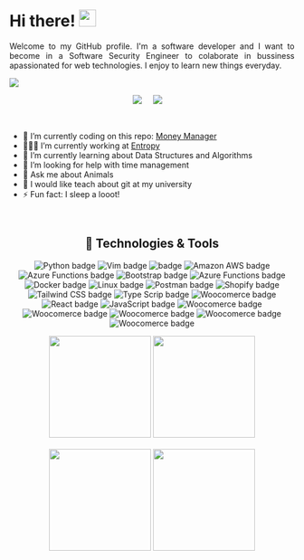 # Hi there! <img src="https://raw.githubusercontent.com/MartinHeinz/MartinHeinz/master/wave.gif" width="30px">

<p align='justify'>
Welcome to my GitHub profile. I'm a software developer  and I want to become in a Software Security Engineer to colaborate in bussiness apassionated for web technologies. I enjoy to learn new things everyday.</p>

![](https://komarev.com/ghpvc/?username=MartinMendozaDev)

<p align='center'>
  <a href="https://www.linkedin.com/in/martinmendozadev"><img src="https://img.shields.io/badge/linkedin-%230077B5.svg?&style=for-the-badge&logo=linkedin&logoColor=white" /></a>&nbsp;&nbsp;&nbsp;&nbsp;
  <a href="mailto:martinmendozadev@gmail.com?subject=Hey%20Martin!"><img src="https://img.shields.io/badge/gmail-%23D14836.svg?&style=for-the-badge&logo=gmail&logoColor=white" /></a>&nbsp;&nbsp;&nbsp;&nbsp;
</p>
<br>

- 🔭 I’m currently coding on this repo: [Money Manager](https://github.com/martinmendozadev/money-manager)
- 🧑🏽‍💼 I’m currently working at [Entropy](https://entropy.tech/)
- 🌱 I’m currently learning about Data Structures and Algorithms
- 🤔 I’m looking for help with time management
- 💬 Ask me about Animals
- 🏫 I would like teach about git at my university
- ⚡ Fun fact: I sleep a looot!
<br>


<h2 align="center">🔧 Technologies & Tools</h2>
<p align="center">
  <img src="https://img.shields.io/badge/Python-ffd340?style=for-the-badge&logo=python&logoColor=black" alt="Python badge" />
  <img src="https://img.shields.io/badge/Vim-0C55D3?style=for-the-badge&logo=vim&logoColor=black" alt="Vim badge" />
  <img src="https://img.shields.io/badge/go-00acd7?style=for-the-badge&logo=go&logoColor=black" alt=" badge" />
  <img src="https://img.shields.io/badge/amazon aws-ec912d?style=for-the-badge&logo=amazonaws&logoColor=black" alt="Amazon AWS badge" />
  <img src="https://img.shields.io/badge/azure functions-1461b5?style=for-the-badge&logo=azurefunctions&logoColor=black" alt="Azure Functions badge" />
  <img src="https://img.shields.io/badge/bootstrap-7952b3?style=for-the-badge&logo=bootstrap&logoColor=black" alt="Bootstrap badge" />
  <img src="https://img.shields.io/badge/Django-0C4B33?style=for-the-badge&logo=django&logoColor=black" alt="Azure Functions badge" />
  <img src="https://img.shields.io/badge/docker-2496ed?style=for-the-badge&logo=docker&logoColor=black" alt="Docker badge" />
  <img src="https://img.shields.io/badge/linux-03001c?style=for-the-badge&logo=linux&logoColor=white" alt="Linux badge" />
  <img src="https://img.shields.io/badge/postman-FF6C37?style=for-the-badge&logo=postman&logoColor=black" alt="Postman badge" />
  <img src="https://img.shields.io/badge/shopify-95bf47?style=for-the-badge&logo=shopify&logoColor=black" alt="Shopify badge" />
  <img src="https://img.shields.io/badge/Tailwind CSS-06b6d4?style=for-the-badge&logo=tailwindcss&logoColor=black" alt="Tailwind CSS badge" />
  <img src="https://img.shields.io/badge/TypeScrip-3178c6?style=for-the-badge&logo=typescript&logoColor=black" alt="Type Scrip badge" />
  <img src="https://img.shields.io/badge/woocommerce-7f54b3?style=for-the-badge&logo=woocommerce&logoColor=black" alt="Woocomerce badge" />
  <img src="https://img.shields.io/badge/react.js-61dafb?style=for-the-badge&logo=react&logoColor=black" alt="React badge" />
  <img src="https://img.shields.io/badge/javascript-efd81d?style=for-the-badge&logo=javascript&logoColor=black" alt="JavaScript badge" />
  <img src="https://img.shields.io/badge/html-dd4b25?style=for-the-badge&logo=html5&logoColor=black" alt="Woocomerce badge" />
  <img src="https://img.shields.io/badge/css3-264de4?style=for-the-badge&logo=css3&logoColor=black" alt="Woocomerce badge" />
  <img src="https://img.shields.io/badge/node.js-1e7e1d?style=for-the-badge&logo=nodedotjs&logoColor=black" alt="Woocomerce badge" />
  <img src="https://img.shields.io/badge/git-f54d27?style=for-the-badge&logo=git&logoColor=black" alt="Woocomerce badge" />
  <img src="https://img.shields.io/badge/github-010a1f?style=for-the-badge&logo=github&logoColor=white" alt="Woocomerce badge" />

</p>


<div align="center">
    <img height="180em" src="https://github-readme-stats.vercel.app/api?username=MartinMendozaDev&show_icons=true&theme=tokyonight">
    <img height="180em" src="https://github-readme-stats.vercel.app/api/wakatime?username=martinMendozaDev&theme=tokyonight&layout=compact">
</div>
<br>

<div align="center">
    <img height="180em" src="https://github-readme-streak-stats.herokuapp.com/?user=MartinMendozaDev&theme=black-ice&fire=6600AF&currStreakNum=6600AF&ring=6600AF&currStreakLabel=6600AF">
    <img height="180em" src="https://github-readme-stats-eight-theta.vercel.app/api/top-langs/?username=MartinMendozaDEv&layout=compact&langs_count=8&theme=tokyonight"/>
</div>

</div>
